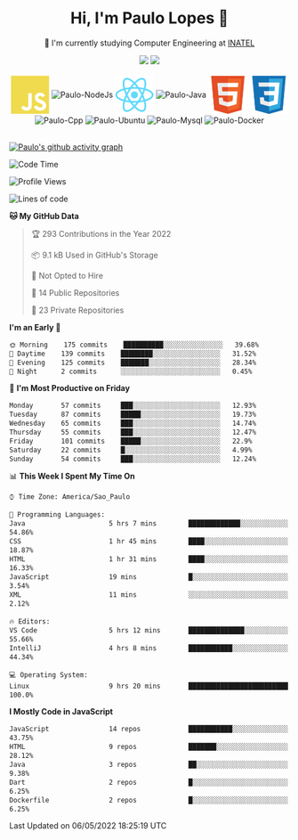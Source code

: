 <div>
  <h1 align="center" > Hi, I'm Paulo Lopes 👋 </h1>
  <p align="center" >🔭 I'm currently studying Computer Engineering at <a href="https://inatel.br/home/" target="_blank">INATEL</a>
  
  </p>
  <div align="center"> 
  <a href="https://www.instagram.com/paulotc1999/" target="_blank"><img src="https://img.shields.io/badge/-Instagram-%23E4405F?style=for-the-badge&logo=instagram&logoColor=white" target="_blank"></a>
  <a href="https://www.linkedin.com/in/paulotc1999/" target="_blank"><img src="https://img.shields.io/badge/-LinkedIn-%230077B5?style=for-the-badge&logo=linkedin&logoColor=white" target="_blank"></a> 
</div>
  
 <div style="display: inline_block" align="center"><br>
  <img align="center" alt="Paulo-Js" height="70" width="70" src="https://raw.githubusercontent.com/devicons/devicon/master/icons/javascript/javascript-plain.svg">
  <img align="center" alt="Paulo-NodeJs" height="70" width="70" src="https://cdn.jsdelivr.net/gh/devicons/devicon/icons/nodejs/nodejs-plain.svg">
  <img align="center" alt="Paulo-React" height="70" width="70" src="https://raw.githubusercontent.com/devicons/devicon/master/icons/react/react-original.svg">
  <img align="center" alt="Paulo-Java" height="70" width="70" src="https://cdn.jsdelivr.net/gh/devicons/devicon/icons/java/java-original.svg">
  <img align="center" alt="Paulo-HTML" height="70" width="70" src="https://raw.githubusercontent.com/devicons/devicon/master/icons/html5/html5-original.svg">
  <img align="center" alt="Paulo-CSS" height="70" width="70" src="https://raw.githubusercontent.com/devicons/devicon/master/icons/css3/css3-original.svg">
  <img align="center" alt="Paulo-Cpp" height="70" width="70" src="https://cdn.jsdelivr.net/gh/devicons/devicon/icons/cplusplus/cplusplus-original.svg">
  <img align="center" alt="Paulo-Ubuntu" height="70" width="70" src="https://cdn.jsdelivr.net/gh/devicons/devicon/icons/ubuntu/ubuntu-plain.svg">
  <img align="center" alt="Paulo-Mysql" height="70" width="70" src="https://cdn.jsdelivr.net/gh/devicons/devicon/icons/mysql/mysql-original.svg">
  <img align="center" alt="Paulo-Docker" height="70" width="70" src="https://cdn.jsdelivr.net/gh/devicons/devicon/icons/docker/docker-plain.svg">
  
</div>
</a>

</br>

[![Paulo's github activity graph](https://activity-graph.herokuapp.com/graph?username=paulotc1999&theme=chartreuse-dark)](https://github.com/ashutosh00710/github-readme-activity-graph)

<div>

<!--START_SECTION:waka-->
![Code Time](http://img.shields.io/badge/Code%20Time-89%20hrs%2032%20mins-blue)

![Profile Views](http://img.shields.io/badge/Profile%20Views-0-blue)

![Lines of code](https://img.shields.io/badge/From%20Hello%20World%20I%27ve%20Written-600%20Thousand%20lines%20of%20code-blue)

**🐱 My GitHub Data** 

> 🏆 293 Contributions in the Year 2022
 > 
> 📦 9.1 kB Used in GitHub's Storage 
 > 
> 🚫 Not Opted to Hire
 > 
> 📜 14 Public Repositories 
 > 
> 🔑 23 Private Repositories  
 > 
**I'm an Early 🐤** 

```text
🌞 Morning    175 commits    ██████████░░░░░░░░░░░░░░░   39.68% 
🌆 Daytime    139 commits    ████████░░░░░░░░░░░░░░░░░   31.52% 
🌃 Evening    125 commits    ███████░░░░░░░░░░░░░░░░░░   28.34% 
🌙 Night      2 commits      ░░░░░░░░░░░░░░░░░░░░░░░░░   0.45%

```
📅 **I'm Most Productive on Friday** 

```text
Monday       57 commits     ███░░░░░░░░░░░░░░░░░░░░░░   12.93% 
Tuesday      87 commits     █████░░░░░░░░░░░░░░░░░░░░   19.73% 
Wednesday    65 commits     ███░░░░░░░░░░░░░░░░░░░░░░   14.74% 
Thursday     55 commits     ███░░░░░░░░░░░░░░░░░░░░░░   12.47% 
Friday       101 commits    █████░░░░░░░░░░░░░░░░░░░░   22.9% 
Saturday     22 commits     █░░░░░░░░░░░░░░░░░░░░░░░░   4.99% 
Sunday       54 commits     ███░░░░░░░░░░░░░░░░░░░░░░   12.24%

```


📊 **This Week I Spent My Time On** 

```text
⌚︎ Time Zone: America/Sao_Paulo

💬 Programming Languages: 
Java                     5 hrs 7 mins        █████████████░░░░░░░░░░░░   54.86% 
CSS                      1 hr 45 mins        ████░░░░░░░░░░░░░░░░░░░░░   18.87% 
HTML                     1 hr 31 mins        ████░░░░░░░░░░░░░░░░░░░░░   16.33% 
JavaScript               19 mins             █░░░░░░░░░░░░░░░░░░░░░░░░   3.54% 
XML                      11 mins             ░░░░░░░░░░░░░░░░░░░░░░░░░   2.12%

🔥 Editors: 
VS Code                  5 hrs 12 mins       ██████████████░░░░░░░░░░░   55.66% 
IntelliJ                 4 hrs 8 mins        ███████████░░░░░░░░░░░░░░   44.34%

💻 Operating System: 
Linux                    9 hrs 20 mins       █████████████████████████   100.0%

```

**I Mostly Code in JavaScript** 

```text
JavaScript               14 repos            ███████████░░░░░░░░░░░░░░   43.75% 
HTML                     9 repos             ███████░░░░░░░░░░░░░░░░░░   28.12% 
Java                     3 repos             ██░░░░░░░░░░░░░░░░░░░░░░░   9.38% 
Dart                     2 repos             █░░░░░░░░░░░░░░░░░░░░░░░░   6.25% 
Dockerfile               2 repos             █░░░░░░░░░░░░░░░░░░░░░░░░   6.25%

```



 Last Updated on 06/05/2022 18:25:19 UTC
<!--END_SECTION:waka-->



